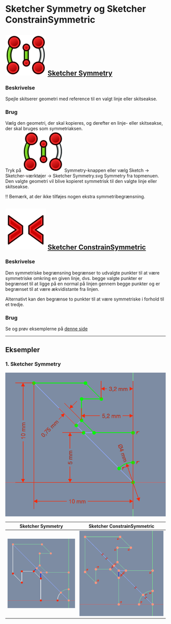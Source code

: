# Sketcher Symmetry og Sketcher ConstrainSymmetric

## ![Sketcher Symmetry](./Images/Sketcher_Symmetry.svg) [Sketcher Symmetry](https://wiki.freecadweb.org/Sketcher_Symmetry)

### Beskrivelse

Spejle skitserer geometri med reference til en valgt linje eller skitseakse.

### Brug

Vælg den geometri, der skal kopieres, og derefter en linje- eller skitseakse, der skal bruges som symmetriaksen.  
Tryk på ![Sketcher Symmetry](./Images/Sketcher_Symmetry.svg) Symmetry-knappen eller vælg Sketch → Sketcher-værktøjer → Sketcher Symmetry.svg Symmetry fra topmenuen.  
Den valgte geometri vil blive kopieret symmetrisk til den valgte linje eller skitseakse.  

!! Bemærk, at der ikke tilføjes nogen ekstra symmetribegrænsning.

## ![Sketcher ConstrainSymmetric](./Images/Sketcher_ConstrainSymmetric.svg) [Sketcher ConstrainSymmetric](https://wiki.freecadweb.org/Sketcher_ConstrainSymmetric)

### Beskrivelse

Den symmetriske begrænsning begrænser to udvalgte punkter til at være symmetriske omkring en given linje, dvs. begge valgte punkter er begrænset til at ligge på en normal på linjen gennem begge punkter og er begrænset til at være ækvidistante fra linjen.

Alternativt kan den begrænse to punkter til at være symmetriske i forhold til et tredje.

### Brug

Se og prøv eksemplerne på [denne side](https://wiki.freecadweb.org/Sketcher_ConstrainSymmetric)

<hr>

## Eksempler

### 1. Sketcher Symmetry

![Sketch-Symmetry-001](./Images/Sketch-Symmetry-001.png)

| Sketcher Symmetry | Sketcher ConstrainSymmetric |
| --- | --- |
|![Sketch-Symmetry-002](./Images/Sketch-Symmetry-002.png)|![Sketch-Symmetry-003](./Images/Sketch-Symmetry-003.png)|

